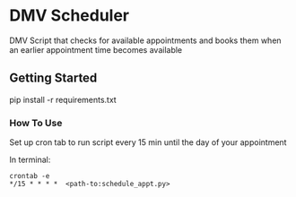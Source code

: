 # DMV Scheduler

DMV Script that checks for available appointments and books them when an earlier appointment time becomes available

## Getting Started

pip install -r requirements.txt

### How To Use

Set up cron tab to run script every 15 min until the day of your appointment

In terminal:
```
crontab -e
*/15 * * * *  <path-to:schedule_appt.py>
```
